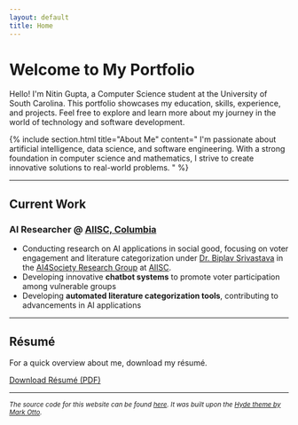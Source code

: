 ```yaml
---
layout: default
title: Home
---
```


# Welcome to My Portfolio

Hello! I'm Nitin Gupta, a Computer Science student at the University of South Carolina. This portfolio showcases my education, skills, experience, and projects. Feel free to explore and learn more about my journey in the world of technology and software development.

{% include section.html title="About Me" content="
I'm passionate about artificial intelligence, data science, and software engineering. With a strong foundation in computer science and mathematics, I strive to create innovative solutions to real-world problems.
" %}

---

## Current Work 
### AI Researcher @ [AIISC, Columbia](https://aiisc.ai/)
 - Conducting research on AI applications in social good, focusing on voter engagement and literature categorization under [Dr. Biplav Srivastava](https://sites.google.com/site/biplavsrivastava) in the [AI4Society Research Group](https://ai4society.github.io/) at [AIISC](https://aiisc.ai/).
 - Developing innovative <b>chatbot systems</b> to promote voter participation among vulnerable groups
 - Developing <b>automated literature categorization tools</b>, contributing to advancements in AI applications

---

## Résumé

For a quick overview about me, download my résumé. 

<a href="assets/Nitin_Gupta_Résumé.pdf" class="resume-download-btn">Download Résumé (PDF)</a>

---
<footer>
    <p><small><i>The source code for this website can be found 
        <a href="https://github.com/g-nitin/portfolio" target="_blank">here</a>. It was built upon the 
        <a href="https://github.com/poole/hyde" target="_blank">Hyde theme by Mark Otto</a>. 
    </i></small></p>
</footer>